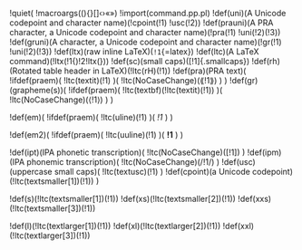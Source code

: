 !quiet(
!macroargs((){}[]‹›«»)
!import(command.pp.pl)
!def(uni)(A Unicode codepoint and character name)(!cpoint(!1) !usc(!2))
!def(prauni)(A PRA character, a Unicode codepoint and character name)(!pra(!1) !uni(!2)(!3))
!def(gruni)(A character, a Unicode codepoint and character name)(!gr(!1) !uni(!2)(!3))
!def(ltx)(raw inline LaTeX)(`!1`{=latex})
!def(ltc)(A LaTeX command)(!ltx(\!1{)!2!ltx(}))
!def(sc)(small caps)([!1]{.smallcaps})
!def(rh)(Rotated table header in LaTeX)(!ltc(rH)(!1))
!def(pra)(PRA text)(
  !ifdef(praem)(
    !ltc(textit)(!1)
  )(
    !ltc(NoCaseChange)(⟪!1⟫)
  )
)
!def(gr)(grapheme(s))(
  !ifdef(praem)(
    !ltc(textbf)(!ltc(textit)(!1))
  )(
    !ltc(NoCaseChange)(⟨!1⟩)
  )
)

!def(em)(
  !ifdef(praem)(
    !ltc(uline)(!1)
  )(
    *!1*
  )
)

!def(em2)(
  !ifdef(praem)(
    !ltc(uuline)(!1)
  )(
    **!1**
  )
)

!def(ipt)(IPA phonetic transcription)(
    !ltc(NoCaseChange)(\[!1\])
)
!def(ipm)(IPA phonemic transcription)(
    !ltc(NoCaseChange)(/!1/)
)
!def(usc)(uppercase small caps)(
    !ltc(textusc)(!1)
)
!def(cpoint)(a Unicode
codepoint)(!ltc(textsmaller[1])(!1))
)

!def(s)(!ltc(textsmaller[1])(!1))
!def(xs)(!ltc(textsmaller[2])(!1))
!def(xxs)(!ltc(textsmaller[3])(!1))

!def(l)(!ltc(textlarger[1])(!1))
!def(xl)(!ltc(textlarger[2])(!1))
!def(xxl)(!ltc(textlarger[3])(!1))

